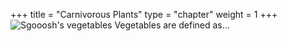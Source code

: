 +++
title = "Carnivorous Plants"
type = "chapter"
weight = 1
+++
![Sgooosh's vegetables](vegetables.jpeg)
Vegetables are defined as...